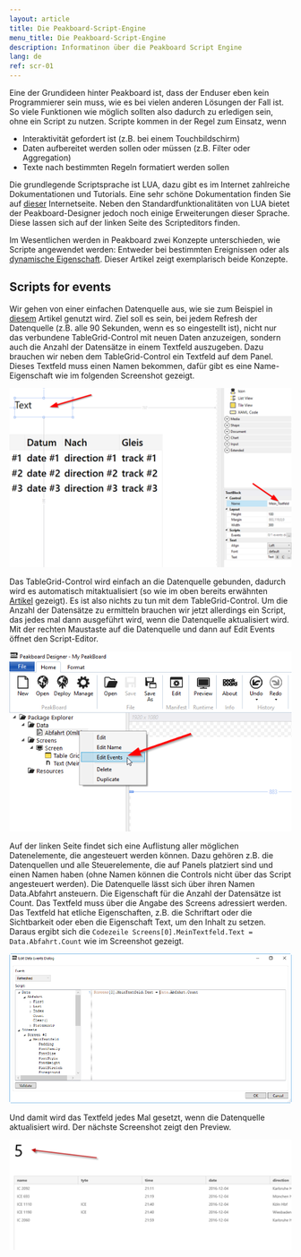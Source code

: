 ```yaml
---
layout: article
title: Die Peakboard-Script-Engine
menu_title: Die Peakboard-Script-Engine
description: Informatinon über die Peakboard Script Engine
lang: de
ref: scr-01
---
```

Eine der Grundideen hinter Peakboard ist, dass der Enduser eben kein Programmierer sein muss, wie es bei vielen anderen Lösungen der Fall ist. So viele Funktionen wie möglich sollten also dadurch zu erledigen sein, ohne ein Script zu nutzen. Scripte kommen in der Regel zum Einsatz, wenn

* Interaktivität gefordert ist (z.B. bei einem Touchbildschirm)
* Daten aufbereitet werden sollen oder müssen (z.B. Filter oder Aggregation)
* Texte nach bestimmten Regeln formatiert werden sollen

Die grundlegende Scriptsprache ist LUA, dazu gibt es im Internet zahlreiche Dokumentationen und Tutorials. Eine sehr schöne Dokumentation finden Sie auf [dieser](http://lua.coders-online.net/1) Internetseite. Neben den Standardfunktionalitäten von LUA bietet der Peakboard-Designer jedoch noch einige Erweiterungen dieser Sprache. Diese lassen sich auf der linken Seite des Scripteditors finden.

Im Wesentlichen werden in Peakboard zwei Konzepte unterschieden, wie Scripte angewendet werden: Entweder bei bestimmten Ereignissen oder als [dynamische Eigenschaft](). Dieser Artikel zeigt exemplarisch beide Konzepte.


## Scripts for events

Wir gehen von einer einfachen Datenquelle aus, wie sie zum Beispiel in [diesem]() Artikel genutzt wird. Ziel soll es sein, bei jedem Refresh der Datenquelle (z.B. alle 90 Sekunden, wenn es so eingestellt ist), nicht nur das verbundene TableGrid-Control mit neuen Daten anzuzeigen, sondern auch die Anzahl der Datensätze in einem Textfeld auszugeben. Dazu brauchen wir neben dem TableGrid-Control ein Textfeld auf dem Panel. Dieses Textfeld muss einen Namen bekommen, dafür gibt es eine Name-Eigenschaft wie im folgenden Screenshot gezeigt.

![image_1](/assets/images/scripting/engine/TutorialScripting01.png)

Das TableGrid-Control wird einfach an die Datenquelle gebunden, dadurch wird es automatisch mitaktualisiert (so wie im oben bereits erwähnten [Artikel]() gezeigt). Es ist also nichts zu tun mit dem TableGrid-Control. Um die Anzahl der Datensätze zu ermitteln brauchen wir jetzt allerdings ein Script, das jedes mal dann ausgeführt wird, wenn die Datenquelle aktualisiert wird. Mit der rechten Maustaste auf die Datenquelle und dann auf Edit Events öffnet den Script-Editor.

![image_1](/assets/images/scripting/engine/TutorialScripting02.png)

Auf der linken Seite findet sich eine Auflistung aller möglichen Datenelemente, die angesteuert werden können. Dazu gehören z.B. die Datenquellen und alle Steuerelemente, die auf Panels platziert sind und einen Namen haben (ohne Namen können die Controls nicht über das Script angesteuert werden). Die Datenquelle lässt sich über ihren Namen Data.Abfahrt ansteuern. Die Eigenschaft für die Anzahl der Datensätze ist Count. Das Textfeld muss über die Angabe des Screens adressiert werden. Das Textfeld hat etliche Eigenschaften, z.B.  die Schriftart oder die Sichtbarkeit oder eben die Eigenschaft Text, um den Inhalt zu setzen. Daraus ergibt sich die `Codezeile Screens[0].MeinTextfeld.Text = Data.Abfahrt.Count` wie im Screenshot gezeigt.

![image_1](/assets/images/scripting/engine/TutorialScripting03.png)

Und damit wird das Textfeld jedes Mal gesetzt, wenn die Datenquelle aktualisiert wird. Der nächste Screenshot zeigt den Preview.

![image_1](/assets/images/scripting/engine/TutorialScripting04.png)
